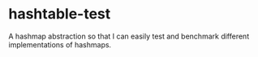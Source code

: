 # hashtable-test

A hashmap abstraction so that I can easily test and benchmark different implementations of hashmaps.
